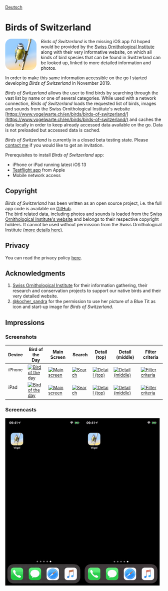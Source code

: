 [Deutsch](de/README.md)

#  Birds of Switzerland

<div class="dropshadow" style="float:left;vertical-align:text-top;padding-right:1em">
<img src="assets/AppIcon.png" alt="App icon" style="max-width: 100px;">
</div>

*Birds of Switzerland* is the missing iOS app I'd hoped would be provided by the [Swiss Ornithological Institute](https://www.vogelwarte.ch/en/) along with their very informative website, on which all kinds of bird species that can be found in Switzerland can be looked up, linked to more detailed information and photos.

In order to make this same information accessible on the go I started developing *Birds of Switzerland* in November 2019. 

*Birds of Switzerland* allows the user to find birds by searching through the vast list by name or one of several categories. While used with a network connection, *Birds of Switzerland* loads the requested list of birds, images and sounds from the Swiss Ornithological Institute's website [https://www.vogelwarte.ch/en/birds/birds-of-switzerland/](https://www.vogelwarte.ch/en/birds/birds-of-switzerland/) and caches the data locally in order to keep already accessed data available on the go. Data is not preloaded but accessed data is cached.

*Birds of Switzerland* is currently in a closed beta testing state. Please [contact me](mailto:philipp_dev@gmx.net?subject=Swiss-Birds-App%20beta) if you would like to get an invitation.

Prerequisites to install *Birds of Switzerland* app:

- iPhone or iPad running latest iOS 13
- [Testflight app](https://apps.apple.com/ch/app/testflight/id899247664) from Apple
- Mobile network access

## Copyright

*Birds of Switzerland* has been written as an open source project, i.e. the full app code is available on [GitHub](https://github.com/pd95/Swiss-Birds-App).  
The bird related data, including photos and sounds is loaded from the [Swiss Ornithological Institute's website](https://www.vogelwarte.ch/en/) and belongs to their respective copyright holders. It cannot be used without permission from the Swiss Ornithological Institute [(more details here)](https://www.vogelwarte.ch/en/vogelwarte/impressum).

## Privacy

You can read the privacy policy [here](privacy.md).

## Acknowledgments

1. [Swiss Ornithological Institute](https://www.vogelwarte.ch) for their information gathering, their research and conservation projects to support our native birds and their very detailed website.
2. [@kocher_sandra](https://twitter.com/kocher_sandra) for the permission to use her picture of a Blue Tit as icon and start-up image for *Birds of Switzerland*.

## Impressions

### Screenshots

<table class="screenshots">
  <thead>
    <tr>
      <th>Device</th>
      <th>Bird of the Day</th>
      <th>Main Screen</th>
      <th>Search</th>
      <th>Detail (top)</th>
      <th>Detail (middle)</th>
      <th>Filter criteria</th>
    </tr>
  </thead>
  <tbody>
    <tr>
      <td style="vertical-align:top; padding: 10px">iPhone</td>
      <td><a target="_blank" href="/Swiss-Birds-App/screenshots/iPhone/English_00_BirdOfTheDay.jpeg"><img src="/Swiss-Birds-App/screenshots/iPhone/English_00_BirdOfTheDay.jpeg" width="100%" alt="Bird of the day"></a></td>
      <td><a target="_blank" href="/Swiss-Birds-App/screenshots/iPhone/English_01_Main.jpeg"><img src="/Swiss-Birds-App/screenshots/iPhone/English_01_Main.jpeg" width="100%" alt="Main screen"></a></td>
      <td><a target="_blank" href="/Swiss-Birds-App/screenshots/iPhone/English_02_Search.jpeg"><img src="/Swiss-Birds-App/screenshots/iPhone/English_02_Search.jpeg" width="100%" alt="Search"></a></td>
      <td><a target="_blank" href="/Swiss-Birds-App/screenshots/iPhone/English_03_Detail_Top.jpeg"><img src="/Swiss-Birds-App/screenshots/iPhone/English_03_Detail_Top.jpeg" width="100%" alt="Detail (top)"></a></td>
      <td><a target="_blank" href="/Swiss-Birds-App/screenshots/iPhone/English_04_Detail_Middle.jpeg"><img src="/Swiss-Birds-App/screenshots/iPhone/English_04_Detail_Middle.jpeg" width="100%" alt="Detail (middle)"></a></td>
      <td><a target="_blank" href="/Swiss-Birds-App/screenshots/iPhone/English_05_Filtercriteria.jpeg"><img src="/Swiss-Birds-App/screenshots/iPhone/English_05_Filtercriteria.jpeg" width="100%" alt="Filter criteria"></a></td>
    </tr>
    <tr>
      <td style="vertical-align:top; padding: 10px">iPad</td>
      <td><a target="_blank" href="/Swiss-Birds-App/screenshots/iPad/English_00_BirdOfTheDay.jpeg"><img src="/Swiss-Birds-App/screenshots/iPad/English_00_BirdOfTheDay.jpeg" width="100%" alt="Bird of the day"></a></td>
      <td><a target="_blank" href="/Swiss-Birds-App/screenshots/iPad/English_01_Main.jpeg"><img src="/Swiss-Birds-App/screenshots/iPad/English_01_Main.jpeg" width="100%" alt="Main screen"></a></td>
      <td><a target="_blank" href="/Swiss-Birds-App/screenshots/iPad/English_02_Search.jpeg"><img src="/Swiss-Birds-App/screenshots/iPad/English_02_Search.jpeg" width="100%" alt="Search"></a></td>
      <td><a target="_blank" href="/Swiss-Birds-App/screenshots/iPad/English_03_Detail_Top.jpeg"><img src="/Swiss-Birds-App/screenshots/iPad/English_03_Detail_Top.jpeg" width="100%" alt="Detail (top)"></a></td>
      <td><a target="_blank" href="/Swiss-Birds-App/screenshots/iPad/English_04_Detail_Middle.jpeg"><img src="/Swiss-Birds-App/screenshots/iPad/English_04_Detail_Middle.jpeg" width="100%" alt="Detail (middle)"></a></td>
      <td><a target="_blank" href="/Swiss-Birds-App/screenshots/iPad/English_05_Filtercriteria.jpeg"><img src="/Swiss-Birds-App/screenshots/iPad/English_05_Filtercriteria.jpeg" width="100%" alt="Filter criteria"></a></td>
    </tr>
  </tbody>
</table>

### Screencasts

<img src="assets/images/iPhoneX_01_Bird_Search_de.gif" alt="iPhone Bird Search" width="49%"><img src="assets/images/iPhoneX_02_Filter_Search_de.gif" alt="iPhone Filter Search" width="49%">
